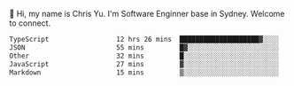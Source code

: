 👋 Hi, my name is Chris Yu. I'm Software Enginner base in Sydney. Welcome to connect.

<!--START_SECTION:waka-->

```txt
TypeScript                 12 hrs 26 mins  ████████████████████▓░░░░   82.94 %
JSON                       55 mins         █▓░░░░░░░░░░░░░░░░░░░░░░░   06.21 %
Other                      32 mins         █░░░░░░░░░░░░░░░░░░░░░░░░   03.61 %
JavaScript                 27 mins         ▓░░░░░░░░░░░░░░░░░░░░░░░░   03.07 %
Markdown                   15 mins         ▒░░░░░░░░░░░░░░░░░░░░░░░░   01.75 %
```

<!--END_SECTION:waka-->

